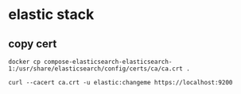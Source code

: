 # elastic stack
## copy cert
```
docker cp compose-elasticsearch-elasticsearch-1:/usr/share/elasticsearch/config/certs/ca/ca.crt .
```
```
curl --cacert ca.crt -u elastic:changeme https://localhost:9200
```